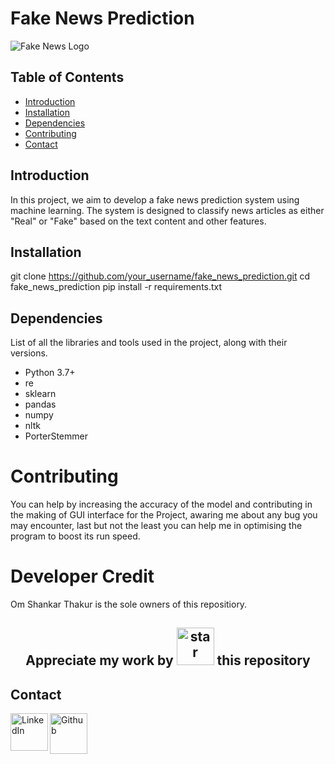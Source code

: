 # Fake News Prediction

 <img src="https://www.shutterstock.com/image-vector/circle-rubber-stamp-text-fake-news-1243934425" alt="Fake News Logo">

## Table of Contents
- [Introduction](#introduction)
- [Installation](#installation)
- [Dependencies](#dependencies)
- [Contributing](#contributing)
- [Contact](#contact)

## Introduction

In this project, we aim to develop a fake news prediction system using machine learning. The system is designed to classify news articles as either "Real" or "Fake" based on the text content and other features.

## Installation
git clone https://github.com/your_username/fake_news_prediction.git
cd fake_news_prediction
pip install -r requirements.txt

## Dependencies

List of all the libraries and tools used in the project, along with their versions.

- Python 3.7+
- re
- sklearn
- pandas
- numpy
- nltk
- PorterStemmer





# Contributing
You can help by increasing the accuracy of the model and contributing in the making of GUI interface for the Project, awaring me about any bug you may encounter, last but not the least you can help me in optimising the program to boost its run speed.

# Developer Credit
Om Shankar Thakur is the sole owners of this repositiory.

<h2 align="center"> Appreciate my work by <img src="icons/github.gif" height=60 width=60 alt=star align=bottom> this repository </h2>


## Contact

<a href="https://www.linkedin.com/in/om-shankar-86981b224"><img src="icons/linkedin.webp" align="left" height="60" width="60" alt="LinkedIn"></a>
<a href="https://github.com/Om-Shankar-Thakur"><img src="icons/github.svg" align="left" height="65" width="60" alt="Github"></a>
<br><br>



